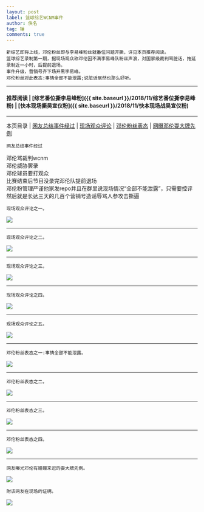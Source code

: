 ```yaml
---
layout: post
label: 篮球综艺WCNM事件
author: 佚名
tag: 锤
comments: true
---
```


    新综艺即将上线，邓伦粉丝即与李易峰粉丝就番位问题开撕，详见本页推荐阅读。
    篮球综艺录制第一期，据现场观众称邓伦因不满李易峰队粉丝声浪，对国家级裁判骂脏话，拖延录制近一小时，后提前退场。
    事件升级，营销号齐下场开黑李易峰。
    邓伦粉丝对此表态:事情全部不能泄露;说脏话居然也那么好听。
    
---
#### 推荐阅读 | [综艺番位撕李易峰粉]({{ site.baseurl }}/2018/11/综艺番位撕李易峰粉)  | [快本现场撕吴宣仪粉]({{ site.baseurl }}/2018/11/快本现场战吴宣仪粉) 
---
本页目录 \| [网友总结事件经过](#dxjja) \| [现场观众评论](#dxjjb) \| [邓伦粉丝表态](#dxjjc)  \| [网曝邓伦耍大牌先例](#dxjjd)

<a class="anchor" name="dxjja"></a>

    网友总结事件经过

邓伦骂裁判wcnm  
邓伦威胁罢录  
邓伦球员要打观众  
比赛结束后节目没录完邓伦队提前退场  
邓伦粉管理严谨他家发repo并且在群里说现场情况“全部不能泄露”，只需要控评  
然后就是长达三天的几百个营销号造谣辱骂人参攻击撕逼

<a class="anchor" name="dxjjb"></a>

    现场观众评论之一。

<img src="{{ site.baseurl }}/images/005Ygb2Lly1g61ci2o1v1j30u01sgaic.jpg">

---

    现场观众评论之二。
    
<img src="{{ site.baseurl }}/images/aI8wmWfUkDGSqLb.jpg">

---

    现场观众评论之三。
    
<img src="{{ site.baseurl }}/images/6eLCqNMxoWB3bsw.jpg">

---

    现场观众评论之四。
    
<img src="{{ site.baseurl }}/images/Screen Shot 2019-08-16 at 12.36.39 AM.png">

---

    现场观众评论之五。

<img src="{{ site.baseurl }}/images/mZsOLF.jpg">

---

<a class="anchor" name="dxjjc"></a>

    邓伦粉丝表态之一:事情全部不能泄露。
    
<img src="{{ site.baseurl }}/images/5x74RuWlmdAnHPt.jpg">

---

    邓伦粉丝表态之二。

<img src="{{ site.baseurl }}/images/IOzPXZJDL9cANv6.jpg">

---

    邓伦粉丝表态之三。
    
<img src="{{ site.baseurl }}/images/5orbX6fvtWiZMCk.jpg">

---

    邓伦粉丝表态之四。
    
<img src="{{ site.baseurl }}/images/weQZmb97HJXfYDa.jpg">

---

<a class="anchor" name="dxjjd"></a>

    网友曝光邓伦有姗姗来迟的耍大牌先例。

<img src="{{ site.baseurl }}/images/Screen Shot 2019-08-16 at 1.28.00 AM.png">

    附该网友在现场的证明。
    
<img src="{{ site.baseurl }}/images/Screen Shot 2019-08-16 at 1.26.05 AM.png">